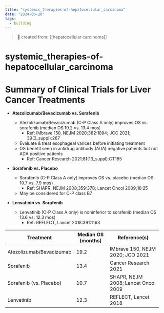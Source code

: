 ```yaml
---
title: "systemic_therapies-of-hepatocellular_carcinoma"
date: "2024-06-20"
tags:
  - building
---
```


> 🌱 created from: [[hepatocellular carcinoma]]

# systemic_therapies-of-hepatocellular_carcinoma

# Summary of Clinical Trials for Liver Cancer Treatments

- **Atezolizumab/Bevacizumab vs. Sorafenib**

  - Atezolizumab/Bevacizumab (C-P Class A only) improves OS vs. sorafenib (median OS 19.2 vs. 13.4 mos)
    - Ref: IMbrave 150, NEJM 2020;382:1894; JCO 2021; 39(3_suppl):267
  - Evaluate & treat esophageal varices before initiating treatment
  - OS benefit seen in antidrug antibody (ADA) negative patients but not ADA positive patients
    - Ref: Cancer Research 2021;81(13_suppl):CT185

- **Sorafenib vs. Placebo**

  - Sorafenib (C-P Class A only) improves OS vs. placebo (median OS 10.7 vs. 7.9 mos)
    - Ref: SHAPR, NEJM 2008;359:378; Lancet Oncol 2009;10:25
  - May be considered for C-P class B7

- **Lenvatinib vs. Sorafenib**
  - Lenvatinib (C-P Class A only) is noninferior to sorafenib (median OS 13.6 vs. 12.3 mos)
    - Ref: REFLECT, Lancet 2018:391:1163

| Treatment                | Median OS (months) | Reference(s)                        |
| ------------------------ | ------------------ | ----------------------------------- |
| Atezolizumab/Bevacizumab | 19.2               | IMbrave 150, NEJM 2020; JCO 2021    |
| Sorafenib                | 13.4               | Cancer Research 2021                |
| Sorafenib (vs. Placebo)  | 10.7               | SHAPR, NEJM 2008; Lancet Oncol 2009 |
| Lenvatinib               | 12.3               | REFLECT, Lancet 2018                |
